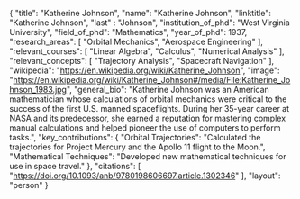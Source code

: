 {
  "title": "Katherine Johnson",
  "name": "Katherine Johnson",
  "linktitle": "Katherine Johnson",
  "last" : "Johnson",
  "institution_of_phd": "West Virginia University",
  "field_of_phd": "Mathematics",
  "year_of_phd": 1937,
  "research_areas": [
    "Orbital Mechanics",
    "Aerospace Engineering"
  ],
  "relevant_courses": [
    "Linear Algebra",
    "Calculus",
    "Numerical Analysis"
  ],
  "relevant_concepts": [
    "Trajectory Analysis",
    "Spacecraft Navigation"
  ],
  "wikipedia": "https://en.wikipedia.org/wiki/Katherine_Johnson",
  "image": "https://en.wikipedia.org/wiki/Katherine_Johnson#/media/File:Katherine_Johnson_1983.jpg",
  "general_bio": "Katherine Johnson was an American mathematician whose calculations of orbital mechanics were critical to the success of the first U.S. manned spaceflights. During her 35-year career at NASA and its predecessor, she earned a reputation for mastering complex manual calculations and helped pioneer the use of computers to perform tasks.",
  "key_contributions": {
    "Orbital Trajectories": "Calculated the trajectories for Project Mercury and the Apollo 11 flight to the Moon.",
    "Mathematical Techniques": "Developed new mathematical techniques for use in space travel."
  },
  "citations": [
    "https://doi.org/10.1093/anb/9780198606697.article.1302346"
  ], 
  "layout": "person"
}